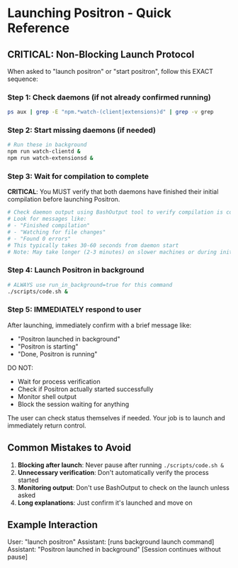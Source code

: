 # Launching Positron - Quick Reference

## CRITICAL: Non-Blocking Launch Protocol

When asked to "launch positron" or "start positron", follow this EXACT sequence:

### Step 1: Check daemons (if not already confirmed running)
```bash
ps aux | grep -E "npm.*watch-(client|extensions)d" | grep -v grep
```

### Step 2: Start missing daemons (if needed)
```bash
# Run these in background
npm run watch-clientd &
npm run watch-extensionsd &
```

### Step 3: Wait for compilation to complete
**CRITICAL**: You MUST verify that both daemons have finished their initial compilation before launching Positron.
```bash
# Check daemon output using BashOutput tool to verify compilation is complete
# Look for messages like:
# - "Finished compilation" 
# - "Watching for file changes"
# - "Found 0 errors"
# This typically takes 30-60 seconds from daemon start
# Note: May take longer (2-3 minutes) on slower machines or during initial builds
```

### Step 4: Launch Positron in background
```bash
# ALWAYS use run_in_background=true for this command
./scripts/code.sh &
```

### Step 5: IMMEDIATELY respond to user
After launching, immediately confirm with a brief message like:
- "Positron launched in background"
- "Positron is starting"
- "Done, Positron is running"

DO NOT:
- Wait for process verification
- Check if Positron actually started successfully 
- Monitor shell output
- Block the session waiting for anything

The user can check status themselves if needed. Your job is to launch and immediately return control.

## Common Mistakes to Avoid

1. **Blocking after launch**: Never pause after running `./scripts/code.sh &`
2. **Unnecessary verification**: Don't automatically verify the process started
3. **Monitoring output**: Don't use BashOutput to check on the launch unless asked
4. **Long explanations**: Just confirm it's launched and move on

## Example Interaction

User: "launch positron"
Assistant: [runs background launch command]
Assistant: "Positron launched in background"
[Session continues without pause]

